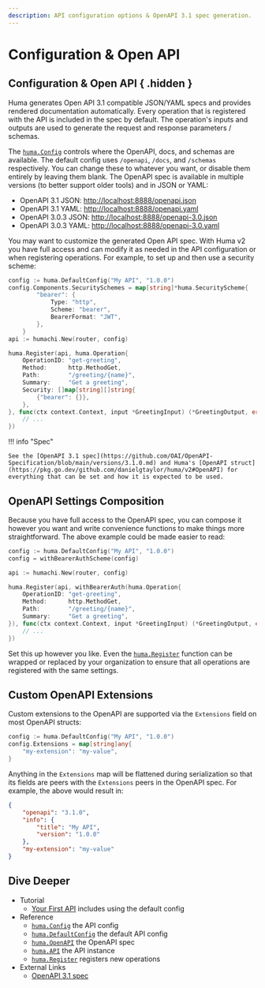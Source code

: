 ```yaml
---
description: API configuration options & OpenAPI 3.1 spec generation.
---
```


# Configuration & Open API

## Configuration & Open API { .hidden }

Huma generates Open API 3.1 compatible JSON/YAML specs and provides rendered documentation automatically. Every operation that is registered with the API is included in the spec by default. The operation's inputs and outputs are used to generate the request and response parameters / schemas.

The [`huma.Config`](https://pkg.go.dev/github.com/danielgtaylor/huma/v2#Config) controls where the OpenAPI, docs, and schemas are available. The default config uses `/openapi`, `/docs`, and `/schemas` respectively. You can change these to whatever you want, or disable them entirely by leaving them blank. The OpenAPI spec is available in multiple versions (to better support older tools) and in JSON or YAML:

-   OpenAPI 3.1 JSON: [http://localhost:8888/openapi.json](http://localhost:8888/openapi.json)
-   OpenAPI 3.1 YAML: [http://localhost:8888/openapi.yaml](http://localhost:8888/openapi.yaml)
-   OpenAPI 3.0.3 JSON: [http://localhost:8888/openapi-3.0.json](http://localhost:8888/openapi-3.0.json)
-   OpenAPI 3.0.3 YAML: [http://localhost:8888/openapi-3.0.yaml](http://localhost:8888/openapi-3.0.yaml)

You may want to customize the generated Open API spec. With Huma v2 you have full access and can modify it as needed in the API configuration or when registering operations. For example, to set up and then use a security scheme:

```go title="code.go"
config := huma.DefaultConfig("My API", "1.0.0")
config.Components.SecuritySchemes = map[string]*huma.SecurityScheme{
		"bearer": {
			Type: "http",
			Scheme: "bearer",
			BearerFormat: "JWT",
		},
	}
api := humachi.New(router, config)

huma.Register(api, huma.Operation{
	OperationID: "get-greeting",
	Method:      http.MethodGet,
	Path:        "/greeting/{name}",
	Summary:     "Get a greeting",
	Security: []map[string][]string{
		{"bearer": {}},
	},
}, func(ctx context.Context, input *GreetingInput) (*GreetingOutput, error) {
	// ...
})
```

!!! info "Spec"

    See the [OpenAPI 3.1 spec](https://github.com/OAI/OpenAPI-Specification/blob/main/versions/3.1.0.md) and Huma's [OpenAPI struct](https://pkg.go.dev/github.com/danielgtaylor/huma/v2#OpenAPI) for everything that can be set and how it is expected to be used.

## OpenAPI Settings Composition

Because you have full access to the OpenAPI spec, you can compose it however you want and write convenience functions to make things more straightforward. The above example could be made easier to read:

```go title="code.go"
config := huma.DefaultConfig("My API", "1.0.0")
config = withBearerAuthScheme(config)

api := humachi.New(router, config)

huma.Register(api, withBearerAuth(huma.Operation{
	OperationID: "get-greeting",
	Method:      http.MethodGet,
	Path:        "/greeting/{name}",
	Summary:     "Get a greeting",
}), func(ctx context.Context, input *GreetingInput) (*GreetingOutput, error) {
	// ...
})
```

Set this up however you like. Even the [`huma.Register`](https://pkg.go.dev/github.com/danielgtaylor/huma/v2#Register) function can be wrapped or replaced by your organization to ensure that all operations are registered with the same settings.

## Custom OpenAPI Extensions

Custom extensions to the OpenAPI are supported via the `Extensions` field on most OpenAPI structs:

```go title="code.go"
config := huma.DefaultConfig("My API", "1.0.0")
config.Extensions = map[string]any{
	"my-extension": "my-value",
}
```

Anything in the `Extensions` map will be flattened during serialization so that its fields are peers with the `Extensions` peers in the OpenAPI spec. For example, the above would result in:

```json title="openapi.json"
{
	"openapi": "3.1.0",
	"info": {
		"title": "My API",
		"version": "1.0.0"
	},
	"my-extension": "my-value"
}
```

## Dive Deeper

-   Tutorial
    -   [Your First API](../tutorial/your-first-api.md) includes using the default config
-   Reference
    -   [`huma.Config`](https://pkg.go.dev/github.com/danielgtaylor/huma/v2#Config) the API config
    -   [`huma.DefaultConfig`](https://pkg.go.dev/github.com/danielgtaylor/huma/v2#DefaultConfig) the default API config
    -   [`huma.OpenAPI`](https://pkg.go.dev/github.com/danielgtaylor/huma/v2#OpenAPI) the OpenAPI spec
    -   [`huma.API`](https://pkg.go.dev/github.com/danielgtaylor/huma/v2#API) the API instance
    -   [`huma.Register`](https://pkg.go.dev/github.com/danielgtaylor/huma/v2#Register) registers new operations
-   External Links
    -   [OpenAPI 3.1 spec](https://github.com/OAI/OpenAPI-Specification/blob/main/versions/3.1.0.md)
